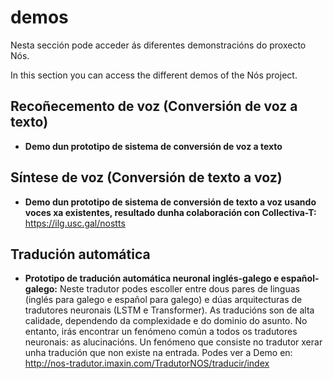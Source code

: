 # demos
Nesta sección pode acceder ás diferentes demonstracións do proxecto Nós. 

In this section you can access the different demos of the Nós project. 

## Recoñecemento de voz (Conversión de voz a texto)

+ **Demo dun prototipo de sistema de conversión de voz a texto**

## Síntese de voz (Conversión de texto a voz)

+ **Demo dun prototipo de sistema de conversión de texto a voz usando voces xa existentes, resultado dunha colaboración con Collectiva-T:** https://ilg.usc.gal/nostts

## Tradución automática 

+ **Prototipo de tradución automática neuronal inglés-galego e español-galego:** Neste tradutor podes escoller entre dous pares de linguas (inglés para galego e español para galego) e dúas arquitecturas de tradutores neuronais (LSTM e Transformer). As traducións son de alta calidade, dependendo da complexidade e do dominio do asunto. No entanto, irás encontrar un fenómeno común a todos os tradutores neuronais: as alucinacións. Un fenómeno que consiste no tradutor xerar unha tradución que non existe na entrada. Podes ver a Demo en: http://nos-tradutor.imaxin.com/TradutorNOS/traducir/index
